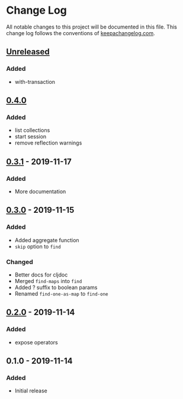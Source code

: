 # Change Log
All notable changes to this project will be documented in this file. This change log follows the conventions of [keepachangelog.com](http://keepachangelog.com/).

## [Unreleased]
### Added
- with-transaction

## [0.4.0]
### Added
- list collections
- start session
- remove reflection warnings

## [0.3.1] - 2019-11-17
### Added
- More documentation

## [0.3.0] - 2019-11-15
### Added
- Added aggregate function
- `skip` option to `find`

### Changed
- Better docs for cljdoc
- Merged `find-maps` into `find`
- Added ? suffix to boolean params
- Renamed `find-one-as-map` to `find-one`

## [0.2.0] - 2019-11-14
### Added
- expose operators

## 0.1.0 - 2019-11-14
### Added
- Initial release

[Unreleased]: https://github.com/gnarroway/mongo-driver-3/compare/v0.4.0...HEAD
[0.4.0]: https://github.com/gnarroway/mongo-driver-3/compare/v0.3.1...v0.4.0
[0.3.1]: https://github.com/gnarroway/mongo-driver-3/compare/v0.3.0...v0.3.1
[0.3.0]: https://github.com/gnarroway/mongo-driver-3/compare/v0.2.0...v0.3.0
[0.2.0]: https://github.com/gnarroway/hato/compare/v0.1.0...v0.2.0
